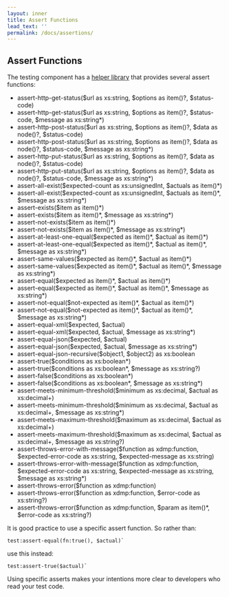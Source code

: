 ```yaml
---
layout: inner
title: Assert Functions
lead_text: ''
permalink: /docs/assertions/
---
```


## Assert Functions

The testing component has a [helper library](https://github.com/marklogic-community/marklogic-unit-test/blob/master/marklogic-unit-test-modules/src/main/ml-modules/root/test/test-helper.xqy) that provides several assert functions:

* assert-http-get-status($url as xs:string, $options as item()?, $status-code)
* assert-http-get-status($url as xs:string, $options as item()?, $status-code, $message as xs:string\*)
* assert-http-post-status($url as xs:string, $options as item()?, $data as node()?, $status-code)
* assert-http-post-status($url as xs:string, $options as item()?, $data as node()?, $status-code, $message as xs:string\*)
* assert-http-put-status($url as xs:string, $options as item()?, $data as node()?, $status-code)
* assert-http-put-status($url as xs:string, $options as item()?, $data as node()?, $status-code, $message as xs:string\*)
* assert-all-exist($expected-count as xs:unsignedInt, $actuals as item()\*)
* assert-all-exist($expected-count as xs:unsignedInt, $actuals as item()\*, $message as xs:string\*)
* assert-exists($item as item()\*)
* assert-exists($item as item()\*, $message as xs:string\*)
* assert-not-exists($item as item()\*)
* assert-not-exists($item as item()\*, $message as xs:string\*)
* assert-at-least-one-equal($expected as item()\*, $actual as item()\*)
* assert-at-least-one-equal($expected as item()\*, $actual as item()\*, $message as xs:string\*)
* assert-same-values($expected as item()\*, $actual as item()\*)
* assert-same-values($expected as item()\*, $actual as item()\*, $message as xs:string\*)
* assert-equal($expected as item()\*, $actual as item()\*)
* assert-equal($expected as item()\*, $actual as item()\*, $message as xs:string\*)
* assert-not-equal($not-expected as item()\*, $actual as item()\*)
* assert-not-equal($not-expected as item()\*, $actual as item()\*, $message as xs:string\*)
* assert-equal-xml($expected, $actual)
* assert-equal-xml($expected, $actual, $message as xs:string\*)
* assert-equal-json($expected, $actual)
* assert-equal-json($expected, $actual, $message as xs:string\*)
* assert-equal-json-recursive($object1, $object2) as xs:boolean
* assert-true($conditions as xs:boolean\*)
* assert-true($conditions as xs:boolean\*, $message as xs:string?)
* assert-false($conditions as xs:boolean\*)
* assert-false($conditions as xs:boolean\*, $message as xs:string\*)
* assert-meets-minimum-threshold($minimum as xs:decimal, $actual as xs:decimal+)
* assert-meets-minimum-threshold($minimum as xs:decimal, $actual as xs:decimal+, $message as xs:string\*)
* assert-meets-maximum-threshold($maximum as xs:decimal, $actual as xs:decimal+)
* assert-meets-maximum-threshold($maximum as xs:decimal, $actual as xs:decimal+, $message as xs:string?)
* assert-throws-error-with-message($function as xdmp:function, $expected-error-code as xs:string, $expected-message as xs:string)
* assert-throws-error-with-message($function as xdmp:function, $expected-error-code as xs:string, $expected-message as xs:string, $message as xs:string\*)
* assert-throws-error($function as xdmp:function)
* assert-throws-error($function as xdmp:function, $error-code as xs:string?)
* assert-throws-error($function as xdmp:function, $param as item()\*, $error-code as xs:string?)

It is good practice to use a specific assert function. So rather than:

```xquery
test:assert-equal(fn:true(), $actual)`
```

use this instead:

```xquery
test:assert-true($actual)`
```

Using specific asserts makes your intentions more clear to developers who read your test code. 
